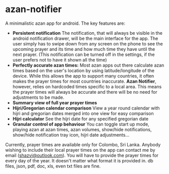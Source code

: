azan-notifier
============

A minimalistic azan app for android. The key features are:

- **Persistent notification**
The notification, that will always be visible in the android notification drawer, will be the main interface for the app. The user simply has to swipe down from any screen on the phone to see the upcoming prayer and its time and how much time they have until the next prayer. (This notification can be turned off in the settings, if the user prefers not to have it shown all the time)
- **Perfectly accurate azan times:**
Most azan apps out there calculate azan times based on the user's location by using latitude/longitude of the device. While this allows the app to support many countries, it often makes the prayer times for most countries inaccurate. **Azan Notifier**, however, relies on hardcoded times specific to a local area. This means the prayer times will always be accurate and there will be no need for adjustments to be made.
- **Summary view of full year prayer times**
- **Hijri/Gregorian calendar comparison**
View a year round calendar with hijri and gregorian dates merged into one view for easy comparison
- **Hijri calculator**
See the hijri date for any specified gregorian date
- **Granular control of app behaviour**
You can toggle start up mode, playing azan at azan times, azan volumes, show/hide notifications, show/hide notification tray icon, hijri date adjustments...

Currently, prayer times are available only for Colombo, Sri Lanka. Anybody wishing to include their local prayer times on the app can contact me by email (shazvi@outlook.com). You will have to provide the prayer times for every day of the year. It doesn't matter what format it is provided in. db files, json, pdf, doc, xls, even txt files are fine.